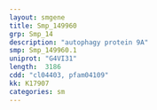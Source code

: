 ```yaml
---
layout: smgene
title: Smp_149960
grp: Smp_14
description: "autophagy protein 9A"
smp: Smp_149960.1
uniprot: "G4VI31"
length:  3186
cdd: "cl04403, pfam04109"
kk: K17907
categories: sm
---
```

